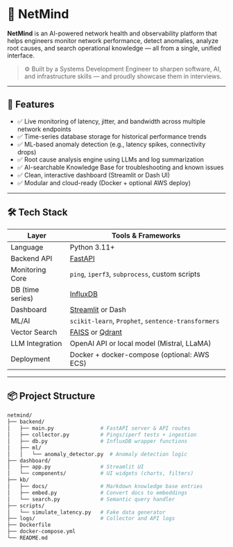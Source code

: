 # 🧠 NetMind

**NetMind** is an AI-powered network health and observability platform that helps engineers monitor network performance, detect anomalies, analyze root causes, and search operational knowledge — all from a single, unified interface.

> ⚙️ Built by a Systems Development Engineer to sharpen software, AI, and infrastructure skills — and proudly showcase them in interviews.

---

## 🚀 Features

- ✅ Live monitoring of latency, jitter, and bandwidth across multiple network endpoints
- ✅ Time-series database storage for historical performance trends
- ✅ ML-based anomaly detection (e.g., latency spikes, connectivity drops)
- ✅ Root cause analysis engine using LLMs and log summarization
- ✅ AI-searchable Knowledge Base for troubleshooting and known issues
- ✅ Clean, interactive dashboard (Streamlit or Dash UI)
- ✅ Modular and cloud-ready (Docker + optional AWS deploy)

---

## 🛠️ Tech Stack

| Layer           | Tools & Frameworks                             |
|----------------|-------------------------------------------------|
| Language        | Python 3.11+                                   |
| Backend API     | [FastAPI](https://fastapi.tiangolo.com/)       |
| Monitoring Core | `ping`, `iperf3`, `subprocess`, custom scripts |
| DB (time series)| [InfluxDB](https://www.influxdata.com/)        |
| Dashboard       | [Streamlit](https://streamlit.io/) or Dash     |
| ML/AI           | `scikit-learn`, `Prophet`, `sentence-transformers` |
| Vector Search   | [FAISS](https://github.com/facebookresearch/faiss) or [Qdrant](https://qdrant.tech/) |
| LLM Integration | OpenAI API or local model (Mistral, LLaMA)      |
| Deployment      | Docker + docker-compose (optional: AWS ECS)    |

---

## 📦 Project Structure

```bash
netmind/
├── backend/
│   ├── main.py               # FastAPI server & API routes
│   ├── collector.py          # Pings/iperf tests + ingestion
│   ├── db.py                 # InfluxDB wrapper functions
│   ├── ml/
│   │   └── anomaly_detector.py  # Anomaly detection logic
├── dashboard/
│   ├── app.py                # Streamlit UI
│   └── components/           # UI widgets (charts, filters)
├── kb/
│   ├── docs/                 # Markdown knowledge base entries
│   ├── embed.py              # Convert docs to embeddings
│   └── search.py             # Semantic query handler
├── scripts/
│   └── simulate_latency.py   # Fake data generator
├── logs/                     # Collector and API logs
├── Dockerfile
├── docker-compose.yml
└── README.md